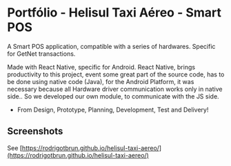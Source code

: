 # Portfólio - Helisul Taxi Aéreo - Smart POS

A Smart POS application, compatible with a series of hardwares. Specific for GetNet transactions.

Made with React Native, specific for Android. React Native, brings productivity to this project, event some great part of the source code, has to be done using native code (Java), for the Android Platform, it was necessary because all Hardware driver communication works only in native side.. So we developed our own module, to communicate with the JS side.

- From Design, Prototype, Planning, Development, Test and Delivery!

## Screenshots

See [https://rodrigotbrun.github.io/helisul-taxi-aereo/](https://rodrigotbrun.github.io/helisul-taxi-aereo/)